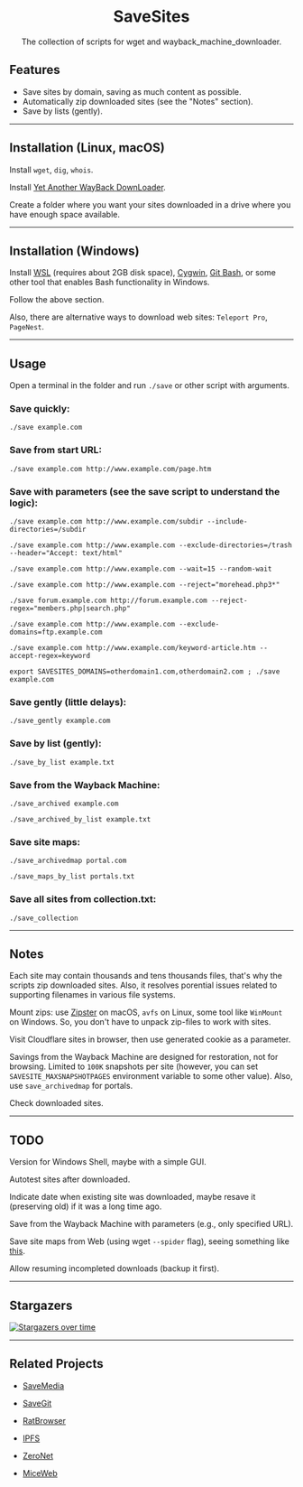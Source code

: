 <h1 align="center">SaveSites</h1>

<p align="center">The collection of scripts for wget and wayback_machine_downloader.</p>

## Features

- Save sites by domain, saving as much content as possible.
- Automatically zip downloaded sites (see the "Notes" section).
- Save by lists (gently).

---

## Installation (Linux, macOS)

Install `wget`, `dig`, `whois`.

Install [Yet Another WayBack DownLoader](https://github.com/BGforgeNet/yawbdl).

Create a folder where you want your sites downloaded in a drive where you have enough space available.

---

## Installation (Windows)

Install [WSL](https://docs.microsoft.com/en-us/windows/wsl/install-win10) (requires about 2GB disk space), [Cygwin](https://www.cygwin.com/), [Git Bash](http://git-scm.com), or some other tool that enables Bash functionality in Windows.

Follow the above section.

Also, there are alternative ways to download web sites: `Teleport Pro`, `PageNest`.

---

## Usage

Open a terminal in the folder and run `./save` or other script with arguments.

### Save quickly:
`./save example.com`

### Save from start URL:
`./save example.com http://www.example.com/page.htm`

### Save with parameters (see the save script to understand the logic):
`./save example.com http://www.example.com/subdir --include-directories=/subdir`

`./save example.com http://www.example.com --exclude-directories=/trash --header="Accept: text/html"`

`./save example.com http://www.example.com --wait=15 --random-wait`

`./save example.com http://www.example.com --reject="morehead.php3*"`

`./save forum.example.com http://forum.example.com --reject-regex="members.php|search.php"`

`./save example.com http://www.example.com --exclude-domains=ftp.example.com`

`./save example.com http://www.example.com/keyword-article.htm --accept-regex=keyword`

`export SAVESITES_DOMAINS=otherdomain1.com,otherdomain2.com ; ./save example.com` 

### Save gently (little delays):
`./save_gently example.com`

### Save by list (gently):
`./save_by_list example.txt`

### Save from the Wayback Machine:
`./save_archived example.com`

`./save_archived_by_list example.txt`

### Save site maps:
`./save_archivedmap portal.com`

`./save_maps_by_list portals.txt`

### Save all sites from collection.txt:
`./save_collection`

---

## Notes

Each site may contain thousands and tens thousands files, that's why the scripts zip downloaded sites. Also, it resolves porential issues related to supporting filenames in various file systems.

Mount zips: use [Zipster](https://ipfs.io/ipfs/QmUBbaw45ebpNB8oTPd5jR8n6v8oGJ9UMKMmnWYmX4Sk8Z) on macOS, `avfs` on Linux, some tool like `WinMount` on Windows. So, you don't have to unpack zip-files to work with sites.

Visit Cloudflare sites in browser, then use generated cookie as a parameter.

Savings from the Wayback Machine are designed for restoration, not for browsing. Limited to `100K` snapshots per site (however, you can set `SAVESITE_MAXSNAPSHOTPAGES` environment variable to some other value). Also, use `save_archivedmap` for portals.

Check downloaded sites.

---

## TODO

Version for Windows Shell, maybe with a simple GUI.

Autotest sites after downloaded.

Indicate date when existing site was downloaded, maybe resave it (preserving old) if it was a long time ago.

Save from the Wayback Machine with parameters (e.g., only specified URL).

Save site maps from Web (using wget `--spider` flag), seeing something like [this](https://jcode.me/find-missing-content-with-wget-spider/).

Allow resuming incompleted downloads (backup it first).

---

## Stargazers

[![Stargazers over time](https://starchart.cc/defder-su/SaveSites.svg)](https://starchart.cc/defder-su/SaveSites)

---

## Related Projects

- [SaveMedia](https://github.com/defder-su/SaveMedia)

- [SaveGit](https://github.com/defder-su/SaveGit)

- [RatBrowser](http://ratbrowser.com)

- [IPFS](https://ipfs.io)

- [ZeroNet](https://zeronet.dev)

- [MiceWeb](https://github.com/Robotizing/MiceWeb/)
